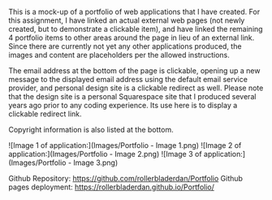 This is a mock-up of a portfolio of web applications that I have created. For this assignment, I have linked an actual external web pages (not newly created, but to demonstrate a clickable item), and have linked the remaining 4 portfolio items to other areas around the page in lieu of an external link. Since there are currently not yet any other applications produced, the images and content are placeholders per the allowed instructions. 

The email address at the bottom of the page is clickable, opening up a new message to the displayed email address using the default email service provider, and personal design site is a clickable redirect as well. Please note that the design site is a personal Squarespace site that I produced several years ago prior to any coding experience. Its use here is to display a clickable redirect link. 

Copyright information is also listed at the bottom. 

![Image 1 of application:](Images/Portfolio - Image 1.png)
![Image 2 of application:](Images/Portfolio - Image 2.png)
![Image 3 of application:](Images/Portfolio - Image 3.png) 

Github Repository: https://github.com/rollerbladerdan/Portfolio
Github pages deployment: https://rollerbladerdan.github.io/Portfolio/







